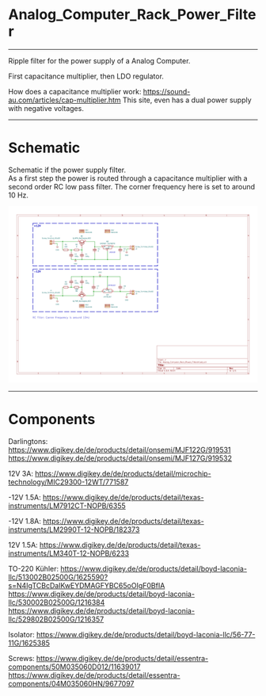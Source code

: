# Analog_Computer_Rack_Power_Filter
---

Ripple filter for the power supply of a Analog Computer.

First capacitance multiplier,
then LDO regulator.

How does a capacitance multiplier work:
https://sound-au.com/articles/cap-multiplier.htm
This site, even has a dual power supply with negative voltages.

---
# Schematic

Schematic if the power supply filter. \
As a first step the power is routed through a capacitance multiplier with a second order RC low pass filter. The corner frequency here is set to around 10 Hz.

![schematic](schematic/schematic-1.png "Power connection, current limiting and mounting holes")

---
# Components

Darlingtons:
https://www.digikey.de/de/products/detail/onsemi/MJF122G/919531
https://www.digikey.de/de/products/detail/onsemi/MJF127G/919532

12V 3A:
https://www.digikey.de/de/products/detail/microchip-technology/MIC29300-12WT/771587

-12V 1.5A:
https://www.digikey.de/de/products/detail/texas-instruments/LM7912CT-NOPB/6355

-12V 1.8A:
https://www.digikey.de/de/products/detail/texas-instruments/LM2990T-12-NOPB/182373

12V 1.5A:
https://www.digikey.de/de/products/detail/texas-instruments/LM340T-12-NOPB/6233

TO-220 Kühler:
https://www.digikey.de/de/products/detail/boyd-laconia-llc/513002B02500G/1625590?s=N4IgTCBcDaIKwEYDMAGFYBC65oOIgF0BfIA
https://www.digikey.de/de/products/detail/boyd-laconia-llc/530002B02500G/1216384
https://www.digikey.de/de/products/detail/boyd-laconia-llc/529802B02500G/1216357

Isolator:
https://www.digikey.de/de/products/detail/boyd-laconia-llc/56-77-11G/1625385

Screws:
https://www.digikey.de/de/products/detail/essentra-components/50M035060D012/11639017
https://www.digikey.de/de/products/detail/essentra-components/04M035060HN/9677097
